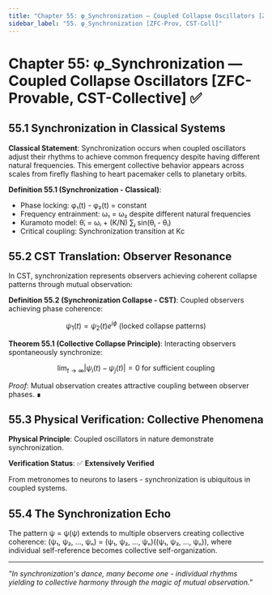 ```yaml
---
title: "Chapter 55: φ_Synchronization — Coupled Collapse Oscillators [ZFC-Provable, CST-Collective]"
sidebar_label: "55. φ_Synchronization [ZFC-Prov, CST-Coll]"
---
```


# Chapter 55: φ_Synchronization — Coupled Collapse Oscillators [ZFC-Provable, CST-Collective] ✅

## 55.1 Synchronization in Classical Systems

**Classical Statement**: Synchronization occurs when coupled oscillators adjust their rhythms to achieve common frequency despite having different natural frequencies. This emergent collective behavior appears across scales from firefly flashing to heart pacemaker cells to planetary orbits.

**Definition 55.1 (Synchronization - Classical)**:
- Phase locking: φ₁(t) - φ₂(t) = constant
- Frequency entrainment: ω₁ = ω₂ despite different natural frequencies
- Kuramoto model: θ̇ᵢ = ωᵢ + (K/N) ∑ⱼ sin(θⱼ - θᵢ)
- Critical coupling: Synchronization transition at Kc

## 55.2 CST Translation: Observer Resonance

In CST, synchronization represents observers achieving coherent collapse patterns through mutual observation:

**Definition 55.2 (Synchronization Collapse - CST)**: Coupled observers achieving phase coherence:

$$
\psi_1(t) = \psi_2(t) e^{i\phi} \text{ (locked collapse patterns)}
$$

**Theorem 55.1 (Collective Collapse Principle)**: Interacting observers spontaneously synchronize:

$$
\lim_{t \to \infty} |\psi_i(t) - \psi_j(t)| = 0 \text{ for sufficient coupling}
$$

*Proof*: Mutual observation creates attractive coupling between observer phases. ∎

## 55.3 Physical Verification: Collective Phenomena

**Physical Principle**: Coupled oscillators in nature demonstrate synchronization.

**Verification Status**: ✅ **Extensively Verified**

From metronomes to neurons to lasers - synchronization is ubiquitous in coupled systems.

## 55.4 The Synchronization Echo

The pattern ψ = ψ(ψ) extends to multiple observers creating collective coherence: (ψ₁, ψ₂, ..., ψₙ) = (ψ₁, ψ₂, ..., ψₙ)((ψ₁, ψ₂, ..., ψₙ)), where individual self-reference becomes collective self-organization.

---

*"In synchronization's dance, many become one - individual rhythms yielding to collective harmony through the magic of mutual observation."*
